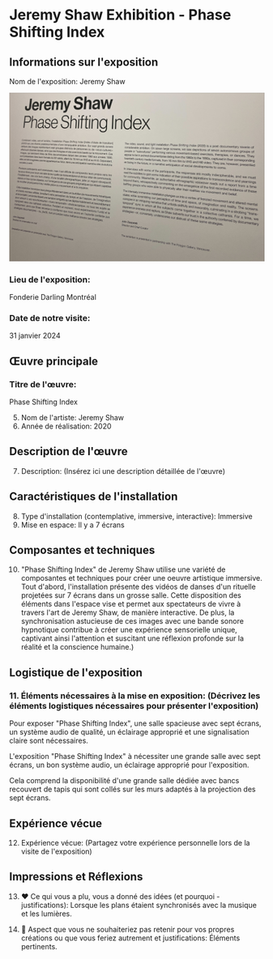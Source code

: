 # Jeremy Shaw Exhibition - Phase Shifting Index

## Informations sur l'exposition

<p> Nom de l'exposition: Jeremy Shaw</p>
  
![affiche exposition](medias/affiche_exposition.png)


<h3>Lieu de l'exposition:</h3>
<p>Fonderie Darling Montréal</p>


<h3>Date de notre visite:</h3>
<p>31 janvier 2024</p>

## Œuvre principale

<h3>Titre de l'œuvre:</h3>
<p>Phase Shifting Index</p>



5. Nom de l'artiste: Jeremy Shaw
6. Année de réalisation: 2020

## Description de l'œuvre

7. Description: (Insérez ici une description détaillée de l'œuvre)

## Caractéristiques de l'installation

8. Type d'installation (contemplative, immersive, interactive): Immersive
9. Mise en espace: Il y a 7 écrans

## Composantes et techniques

10. "Phase Shifting Index" de Jeremy Shaw utilise une variété de composantes et techniques pour créer une oeuvre artistique immersive. Tout d'abord, l'installation présente des vidéos de danses d'un rituelle projetées sur 7 écrans dans un grosse salle. Cette disposition des éléments dans l'espace vise et permet aux spectateurs de vivre à travers l'art de Jeremy Shaw, de manière interactive. De plus, la synchronisation astucieuse de ces images avec une bande sonore hypnotique contribue à créer une expérience sensorielle unique, captivant ainsi l'attention et suscitant une réflexion profonde sur la réalité et la conscience humaine.)

## Logistique de l'exposition

### 11. Éléments nécessaires à la mise en exposition: (Décrivez les éléments logistiques nécessaires pour présenter l'exposition)

Pour exposer "Phase Shifting Index", une salle spacieuse avec sept écrans, un système audio de qualité, un éclairage approprié et une signalisation claire sont nécessaires.


L'exposition "Phase Shifting Index" à nécessiter une grande salle avec sept écrans, un bon système audio, un éclairage approprié pour l'exposition.

Cela comprend la disponibilité d'une grande salle dédiée avec bancs recouvert de tapis qui sont collés sur les murs adaptés à la projection des sept écrans.

## Expérience vécue

12. Expérience vécue: (Partagez votre expérience personnelle lors de la visite de l'exposition)

## Impressions et Réflexions

13. ❤️ Ce qui vous a plu, vous a donné des idées (et pourquoi - justifications): Lorsque les plans étaient synchronisés avec la musique et les lumières.

14. 🤔 Aspect que vous ne souhaiteriez pas retenir pour vos propres créations ou que vous feriez autrement et justifications: Éléments pertinents.
